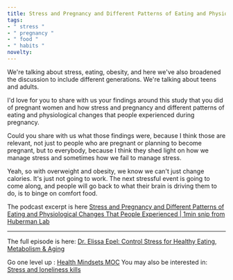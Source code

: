 ```yaml
---
title: Stress and Pregnancy and Different Patterns of Eating and Physiological Changes That People Experienced
tags:
- " stress "
- " pregnancy "
- " food "
- " habits "
novelty:
---
```


We're talking about stress, eating, obesity, and here we've also broadened the discussion to include different generations. We're talking about teens and adults. 

I'd love for you to share with us your findings around this study that you did of pregnant women and how stress and pregnancy and different patterns of eating and physiological changes that people experienced during pregnancy. 

Could you share with us what those findings were, because I think those are relevant, not just to people who are pregnant or planning to become pregnant, but to everybody, because I think they shed light on how we manage stress and sometimes how we fail to manage stress. 

Yeah, so with overweight and obesity, we know we can't just change calories. It's just not going to work. The next stressful event is going to come along, and people will go back to what their brain is driving them to do, is to binge on comfort food.

The podcast excerpt is here
[Stress and Pregnancy and Different Patterns of Eating and Physiological Changes That People Experienced | 1min snip from Huberman Lab](https://share.snipd.com/snip/498f59e5-6599-4e82-9281-84a8b770ff41)

----

The full episode is here:
[Dr. Elissa Epel: Control Stress for Healthy Eating, Metabolism & Aging](https://share.snipd.com/episode/e20587c2-a35b-4e7f-9197-815ab58b1eeb)

Go one level up : [Health Mindsets MOC](Maps/Health%20Mindsets%20MOC.md)
You may also be interested in: [Stress and loneliness kills](Notes/Stress%20and%20loneliness%20kills.md)